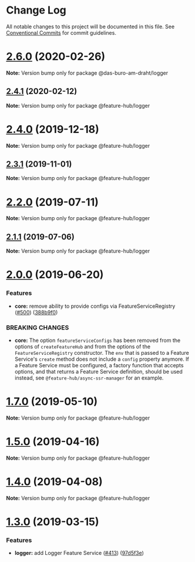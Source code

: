 # Change Log

All notable changes to this project will be documented in this file.
See [Conventional Commits](https://conventionalcommits.org) for commit guidelines.

# [2.6.0](https://github.com/sinnerschrader/feature-hub/compare/v2.5.0...v2.6.0) (2020-02-26)

**Note:** Version bump only for package @das-buro-am-draht/logger





## [2.4.1](https://github.com/sinnerschrader/feature-hub/compare/v2.4.0...v2.4.1) (2020-02-12)

**Note:** Version bump only for package @feature-hub/logger





# [2.4.0](https://github.com/sinnerschrader/feature-hub/compare/v2.3.1...v2.4.0) (2019-12-18)

**Note:** Version bump only for package @feature-hub/logger





## [2.3.1](https://github.com/sinnerschrader/feature-hub/compare/v2.3.0...v2.3.1) (2019-11-01)

**Note:** Version bump only for package @feature-hub/logger





# [2.2.0](https://github.com/sinnerschrader/feature-hub/compare/v2.1.1...v2.2.0) (2019-07-11)

**Note:** Version bump only for package @feature-hub/logger





## [2.1.1](https://github.com/sinnerschrader/feature-hub/compare/v2.1.0...v2.1.1) (2019-07-06)

**Note:** Version bump only for package @feature-hub/logger





# [2.0.0](https://github.com/sinnerschrader/feature-hub/compare/v1.7.0...v2.0.0) (2019-06-20)


### Features

* **core:** remove ability to provide configs via FeatureServiceRegistry ([#500](https://github.com/sinnerschrader/feature-hub/issues/500)) ([388b9f0](https://github.com/sinnerschrader/feature-hub/commit/388b9f0))


### BREAKING CHANGES

* **core:** The option `featureServiceConfigs` has been removed
from the options of `createFeatureHub` and from the options of the
`FeatureServiceRegistry` constructor. The `env` that is passed to a
Feature Service's `create` method does not include a `config` property
anymore. If a Feature Service must be configured, a factory function
that accepts options, and that returns a Feature Service definition,
should be used instead, see `@feature-hub/async-ssr-manager` for an
example.





# [1.7.0](https://github.com/sinnerschrader/feature-hub/compare/v1.6.0...v1.7.0) (2019-05-10)

**Note:** Version bump only for package @feature-hub/logger





# [1.5.0](https://github.com/sinnerschrader/feature-hub/compare/v1.4.0...v1.5.0) (2019-04-16)

**Note:** Version bump only for package @feature-hub/logger





# [1.4.0](https://github.com/sinnerschrader/feature-hub/compare/v1.3.0...v1.4.0) (2019-04-08)

**Note:** Version bump only for package @feature-hub/logger





# [1.3.0](https://github.com/sinnerschrader/feature-hub/compare/v1.2.0...v1.3.0) (2019-03-15)


### Features

* **logger:** add Logger Feature Service ([#413](https://github.com/sinnerschrader/feature-hub/issues/413)) ([97d5f3e](https://github.com/sinnerschrader/feature-hub/commit/97d5f3e))
